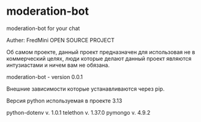 # moderation-bot
moderation-bot for your chat

Auther: FredMini OPEN SOURCE PROJECT

Об самом проекте, данный проект предназначен для использовая 
не в коммерческий целях, люди которые делают данный проект
являются интузиастами и ничем вам не обязана. 

moderation-bot - version 0.0.1

Внешние зависимости которые устанавливаются через pip.

Версия python используемая в проекте 3.13

python-dotenv v. 1.0.1
telethon v. 1.37.0
pymongo v. 4.9.2